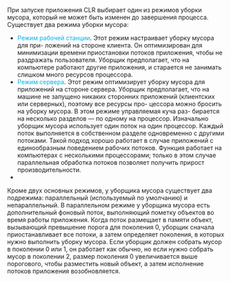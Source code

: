 При запуске приложения CLR выбирает один из режимов уборки мусора, который не может быть изменен до завершения процесса. Существует два режима уборки мусора: 
- <span style="color:#00b0f0"> Режим рабочей станции</span>. Этот режим настраивает уборку мусора для при- ложений на стороне клиента. Он оптимизирован для минимизации времени приостановки потоков приложения, чтобы не раздражать пользователя. Уборщик предполагает, что на компьютере работают другие приложения, и старается не занимать слишком много ресурсов процессора.
- <span style="color:#00b0f0">Режим сервера</span>. Этот режим оптимизирует уборку мусора для приложений на стороне сервера. Уборщик предполагает, что на машине не запущено никаких сторонних приложений (клиентских или серверных), поэтому все ресурсы про- цессора можно бросить на уборку мусора. В этом режиме управляемая куча раз- бирается на несколько разделов — по одному на процессор. Изначально уборщик мусора использует один поток на один процессор. Каждый поток выполняется в собственном разделе одновременно с другими потоками. Такой подход хорошо работает в случае приложений с единообразным поведением рабочих потоков. Функция работает на компьютерах с несколькими процессорами; только в этом случае параллельная обработка потоков позволяет получить прирост производительности.
- 
Кроме двух основных режимов, у уборщика мусора существует два подрежима: параллельный (используемый по умолчанию) и непараллельный. В параллельном режиме у уборщика мусора есть дополнительный фоновый поток, выполняющий пометку объектов во время работы приложения. Когда поток размещает в памяти объект, вызывающий превышение порога для поколения 0, уборщик сначала приостанавливает все потоки, а затем определяет поколения, в которых нужно выполнить уборку мусора. Если уборщик должен собрать мусор в поколении 0 или 1, он работает как обычно, но если нужно собрать мусор в поколении 2, размер поколения 0 увеличивается выше порогового, чтобы разместить новый объект, а затем исполнение потоков приложения возобновляется.